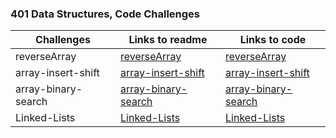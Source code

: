 ### 401 Data Structures, Code Challenges


|    Challenges     |                  Links to readme                        |           Links to code                            |
|-------------------|---------------------------------------------------------|----------------------------------------------------|
|  reverseArray     | [reverseArray](challenges/reverseArray/readme.md)       | [reverseArray](challenges/reverseArray/app/src/main/java/reverseArray/App.java)  |
|  array-insert-shift    | [array-insert-shift](challenges/array-insert-shift/readme.md)       | [array-insert-shift](challenges/array-insert-shift/app/src/main/java/array/insert/shift/App.java)  |
|  array-binary-search     | [array-binary-search](challenges/array-binary-search/readme.md)       | [array-binary-search](challenges/array-binary-search/app/src/main/java/array/binary/search/App.java)  |
|  Linked-Lists     | [Linked-Lists](challenges/linkedList/readme.md)       | [Linked-Lists](challenges/linkedList/app/src/main/java/linkedList/App.java)  |
